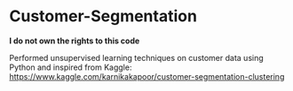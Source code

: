 # Customer-Segmentation
**I do not own the rights to this code** 


Performed unsupervised learning techniques on customer data using Python and inspired from Kaggle: 
https://www.kaggle.com/karnikakapoor/customer-segmentation-clustering

